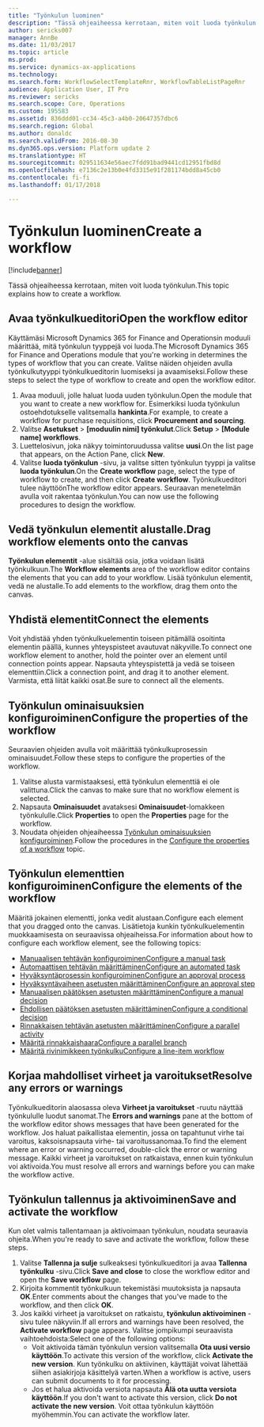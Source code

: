 ```yaml
---
title: "Työnkulun luominen"
description: "Tässä ohjeaiheessa kerrotaan, miten voit luoda työnkulun."
author: sericks007
manager: AnnBe
ms.date: 11/03/2017
ms.topic: article
ms.prod: 
ms.service: dynamics-ax-applications
ms.technology: 
ms.search.form: WorkflowSelectTemplateRnr, WorkflowTableListPageRnr
audience: Application User, IT Pro
ms.reviewer: sericks
ms.search.scope: Core, Operations
ms.custom: 195583
ms.assetid: 836ddd01-cc34-45c3-a4b0-20647357dbc6
ms.search.region: Global
ms.author: donaldc
ms.search.validFrom: 2016-08-30
ms.dyn365.ops.version: Platform update 2
ms.translationtype: HT
ms.sourcegitcommit: 029511634e56aec7fdd91bad9441cd12951fbd8d
ms.openlocfilehash: e7136c2e13b0e4fd3315e91f281174bdd8a45cb0
ms.contentlocale: fi-fi
ms.lasthandoff: 01/17/2018

---
```


# <a name="create-a-workflow"></a><span data-ttu-id="d91a9-103">Työnkulun luominen</span><span class="sxs-lookup"><span data-stu-id="d91a9-103">Create a workflow</span></span>

[!include[banner](../includes/banner.md)]


<span data-ttu-id="d91a9-104">Tässä ohjeaiheessa kerrotaan, miten voit luoda työnkulun.</span><span class="sxs-lookup"><span data-stu-id="d91a9-104">This topic explains how to create a workflow.</span></span>

<a name="open-the-workflow-editor"></a><span data-ttu-id="d91a9-105">Avaa työnkulkueditori</span><span class="sxs-lookup"><span data-stu-id="d91a9-105">Open the workflow editor</span></span>
------------------------

<span data-ttu-id="d91a9-106">Käyttämäsi Microsoft Dynamics 365 for Finance and Operationsin moduuli määrittää, mitä työnkulun tyyppejä voi luoda.</span><span class="sxs-lookup"><span data-stu-id="d91a9-106">The Microsoft Dynamics 365 for Finance and Operations module that you're working in determines the types of workflow that you can create.</span></span> <span data-ttu-id="d91a9-107">Valitse näiden ohjeiden avulla työnkulkutyyppi työnkulkueditorin luomiseksi ja avaamiseksi.</span><span class="sxs-lookup"><span data-stu-id="d91a9-107">Follow these steps to select the type of workflow to create and open the workflow editor.</span></span>

1.  <span data-ttu-id="d91a9-108">Avaa moduuli, jolle haluat luoda uuden työnkulun.</span><span class="sxs-lookup"><span data-stu-id="d91a9-108">Open the module that you want to create a new workflow for.</span></span> <span data-ttu-id="d91a9-109">Esimerkiksi luoda työnkulun ostoehdotukselle valitsemalla **hankinta**.</span><span class="sxs-lookup"><span data-stu-id="d91a9-109">For example, to create a workflow for purchase requisitions, click **Procurement and sourcing**.</span></span>
2.  <span data-ttu-id="d91a9-110">Valitse **Asetukset** &gt; **\[moduulin nimi\] työnkulut**.</span><span class="sxs-lookup"><span data-stu-id="d91a9-110">Click **Setup** &gt; **\[Module name\] workflows**.</span></span>
3.  <span data-ttu-id="d91a9-111">Luettelosivun, joka näkyy toimintoruudussa valitse **uusi**.</span><span class="sxs-lookup"><span data-stu-id="d91a9-111">On the list page that appears, on the Action Pane, click **New**.</span></span>
4.  <span data-ttu-id="d91a9-112">Valitse **luoda työnkulun** -sivu, ja valitse sitten työnkulun tyyppi ja valitse **luoda työnkulun**.</span><span class="sxs-lookup"><span data-stu-id="d91a9-112">On the **Create workflow** page, select the type of workflow to create, and then click **Create workflow**.</span></span> <span data-ttu-id="d91a9-113">Työnkulkueditori tulee näyttöön</span><span class="sxs-lookup"><span data-stu-id="d91a9-113">The workflow editor appears.</span></span> <span data-ttu-id="d91a9-114">Seuraavan menetelmän avulla voit rakentaa työnkulun.</span><span class="sxs-lookup"><span data-stu-id="d91a9-114">You can now use the following procedures to design the workflow.</span></span>

## <a name="drag-workflow-elements-onto-the-canvas"></a><span data-ttu-id="d91a9-115">Vedä työnkulun elementit alustalle.</span><span class="sxs-lookup"><span data-stu-id="d91a9-115">Drag workflow elements onto the canvas</span></span>
<span data-ttu-id="d91a9-116">**Työnkulun elementit** -alue sisältää osia, jotka voidaan lisätä työnkulkuun.</span><span class="sxs-lookup"><span data-stu-id="d91a9-116">The **Workflow elements** area of the workflow editor contains the elements that you can add to your workflow.</span></span> <span data-ttu-id="d91a9-117">Lisää työnkulun elementit, vedä ne alustalle.</span><span class="sxs-lookup"><span data-stu-id="d91a9-117">To add elements to the workflow, drag them onto the canvas.</span></span>

## <a name="connect-the-elements"></a><span data-ttu-id="d91a9-118">Yhdistä elementit</span><span class="sxs-lookup"><span data-stu-id="d91a9-118">Connect the elements</span></span>
<span data-ttu-id="d91a9-119">Voit yhdistää yhden työnkulkuelementin toiseen pitämällä osoitinta elementin päällä, kunnes yhteyspisteet avautuvat näkyville.</span><span class="sxs-lookup"><span data-stu-id="d91a9-119">To connect one workflow element to another, hold the pointer over an element until connection points appear.</span></span> <span data-ttu-id="d91a9-120">Napsauta yhteyspistettä ja vedä se toiseen elementtiin.</span><span class="sxs-lookup"><span data-stu-id="d91a9-120">Click a connection point, and drag it to another element.</span></span> <span data-ttu-id="d91a9-121">Varmista, että liität kaikki osat.</span><span class="sxs-lookup"><span data-stu-id="d91a9-121">Be sure to connect all the elements.</span></span>

## <a name="configure-the-properties-of-the-workflow"></a><span data-ttu-id="d91a9-122">Työnkulun ominaisuuksien konfiguroiminen</span><span class="sxs-lookup"><span data-stu-id="d91a9-122">Configure the properties of the workflow</span></span>
<span data-ttu-id="d91a9-123">Seuraavien ohjeiden avulla voit määrittää työnkulkuprosessin ominaisuudet.</span><span class="sxs-lookup"><span data-stu-id="d91a9-123">Follow these steps to configure the properties of the workflow.</span></span>

1.  <span data-ttu-id="d91a9-124">Valitse alusta varmistaaksesi, että työnkulun elementtiä ei ole valittuna.</span><span class="sxs-lookup"><span data-stu-id="d91a9-124">Click the canvas to make sure that no workflow element is selected.</span></span>
2.  <span data-ttu-id="d91a9-125">Napsauta **Ominaisuudet** avataksesi **Ominaisuudet**-lomakkeen työnkululle.</span><span class="sxs-lookup"><span data-stu-id="d91a9-125">Click **Properties** to open the **Properties** page for the workflow.</span></span>
3.  <span data-ttu-id="d91a9-126">Noudata ohjeiden ohjeaiheessa [Työnkulun ominaisuuksien konfiguroiminen](configure-workflow-properties.md).</span><span class="sxs-lookup"><span data-stu-id="d91a9-126">Follow the procedures in the [Configure the properties of a workflow](configure-workflow-properties.md) topic.</span></span>

## <a name="configure-the-elements-of-the-workflow"></a><span data-ttu-id="d91a9-127">Työnkulun elementtien konfiguroiminen</span><span class="sxs-lookup"><span data-stu-id="d91a9-127">Configure the elements of the workflow</span></span>
<span data-ttu-id="d91a9-128">Määritä jokainen elementti, jonka vedit alustaan.</span><span class="sxs-lookup"><span data-stu-id="d91a9-128">Configure each element that you dragged onto the canvas.</span></span> <span data-ttu-id="d91a9-129">Lisätietoja kunkin työnkulkuelementin muokkaamisesta on seuraavissa ohjeaiheissa.</span><span class="sxs-lookup"><span data-stu-id="d91a9-129">For information about how to configure each workflow element, see the following topics:</span></span>

-   [<span data-ttu-id="d91a9-130">Manuaalisen tehtävän konfiguroiminen</span><span class="sxs-lookup"><span data-stu-id="d91a9-130">Configure a manual task</span></span>](configure-manual-task-workflow.md)
-   [<span data-ttu-id="d91a9-131">Automaattisen tehtävän määrittäminen</span><span class="sxs-lookup"><span data-stu-id="d91a9-131">Configure an automated task</span></span>](configure-automated-task-workflow.md)
-   [<span data-ttu-id="d91a9-132">Hyväksyntäprosessin konfiguroiminen</span><span class="sxs-lookup"><span data-stu-id="d91a9-132">Configure an approval process</span></span>](configure-approval-process-workflow.md)
-   [<span data-ttu-id="d91a9-133">Hyväksyntävaiheen asetusten määrittäminen</span><span class="sxs-lookup"><span data-stu-id="d91a9-133">Configure an approval step</span></span>](configure-approval-step-workflow.md)
-   [<span data-ttu-id="d91a9-134">Manuaalisen päätöksen asetusten määrittäminen</span><span class="sxs-lookup"><span data-stu-id="d91a9-134">Configure a manual decision</span></span>](configure-manual-decision-workflow.md)
-   [<span data-ttu-id="d91a9-135">Ehdollisen päätöksen asetusten määrittäminen</span><span class="sxs-lookup"><span data-stu-id="d91a9-135">Configure a conditional decision</span></span>](configure-conditional-decision-workflow.md)
-   [<span data-ttu-id="d91a9-136">Rinnakkaisen tehtävän asetusten määrittäminen</span><span class="sxs-lookup"><span data-stu-id="d91a9-136">Configure a parallel activity</span></span>](configure-parallel-activity-workflow.md)
-   [<span data-ttu-id="d91a9-137">Määritä rinnakkaishaara</span><span class="sxs-lookup"><span data-stu-id="d91a9-137">Configure a parallel branch</span></span>](configure-parallel-branch-workflow.md)
-   [<span data-ttu-id="d91a9-138">Määritä rivinimikkeen työnkulku</span><span class="sxs-lookup"><span data-stu-id="d91a9-138">Configure a line-item workflow</span></span>](configure-line-item-workflow.md)

## <a name="resolve-any-errors-or-warnings"></a><span data-ttu-id="d91a9-139">Korjaa mahdolliset virheet ja varoitukset</span><span class="sxs-lookup"><span data-stu-id="d91a9-139">Resolve any errors or warnings</span></span>
<span data-ttu-id="d91a9-140">Työnkulkueditorin alaosassa oleva **Virheet ja varoitukset** -ruutu näyttää työnkululle luodut sanomat.</span><span class="sxs-lookup"><span data-stu-id="d91a9-140">The **Errors and warnings** pane at the bottom of the workflow editor shows messages that have been generated for the workflow.</span></span> <span data-ttu-id="d91a9-141">Jos haluat paikallistaa elementin, jossa on tapahtunut virhe tai varoitus, kaksoisnapsauta virhe- tai varoitussanomaa.</span><span class="sxs-lookup"><span data-stu-id="d91a9-141">To find the element where an error or warning occurred, double-click the error or warning message.</span></span> <span data-ttu-id="d91a9-142">Kaikki virheet ja varoitukset on ratkaistava, ennen kuin työnkulun voi aktivoida.</span><span class="sxs-lookup"><span data-stu-id="d91a9-142">You must resolve all errors and warnings before you can make the workflow active.</span></span>

## <a name="save-and-activate-the-workflow"></a><span data-ttu-id="d91a9-143">Työnkulun tallennus ja aktivoiminen</span><span class="sxs-lookup"><span data-stu-id="d91a9-143">Save and activate the workflow</span></span>
<span data-ttu-id="d91a9-144">Kun olet valmis tallentamaan ja aktivoimaan työnkulun, noudata seuraavia ohjeita.</span><span class="sxs-lookup"><span data-stu-id="d91a9-144">When you're ready to save and activate the workflow, follow these steps.</span></span>

1.  <span data-ttu-id="d91a9-145">Valitse **Tallenna ja sulje** sulkeaksesi työnkulkueditori ja avaa **Tallenna työnkulku** -sivu.</span><span class="sxs-lookup"><span data-stu-id="d91a9-145">Click **Save and close** to close the workflow editor and open the **Save workflow** page.</span></span>
2.  <span data-ttu-id="d91a9-146">Kirjoita kommentit työnkulkuun tekemistäsi muutoksista ja napsauta **OK**.</span><span class="sxs-lookup"><span data-stu-id="d91a9-146">Enter comments about the changes that you've made to the workflow, and then click **OK**.</span></span>
3.  <span data-ttu-id="d91a9-147">Jos kaikki virheet ja varoitukset on ratkaistu, **työnkulun aktivoiminen** -sivu tulee näkyviin.</span><span class="sxs-lookup"><span data-stu-id="d91a9-147">If all errors and warnings have been resolved, the **Activate workflow** page appears.</span></span> <span data-ttu-id="d91a9-148">Valitse jompikumpi seuraavista vaihtoehdoista:</span><span class="sxs-lookup"><span data-stu-id="d91a9-148">Select one of the following options:</span></span>
    -   <span data-ttu-id="d91a9-149">Voit aktivoida tämän työnkulun version valitsemalla **Ota uusi versio käyttöön**.</span><span class="sxs-lookup"><span data-stu-id="d91a9-149">To activate this version of the workflow, click **Activate the new version**.</span></span> <span data-ttu-id="d91a9-150">Kun työnkulku on aktiivinen, käyttäjät voivat lähettää siihen asiakirjoja käsittelyä varten.</span><span class="sxs-lookup"><span data-stu-id="d91a9-150">When a workflow is active, users can submit documents to it for processing.</span></span>
    -   <span data-ttu-id="d91a9-151">Jos et halua aktivoida versiota napsauta **Älä ota uutta versiota käyttöön**.</span><span class="sxs-lookup"><span data-stu-id="d91a9-151">If you don't want to activate this version, click **Do not activate the new version**.</span></span> <span data-ttu-id="d91a9-152">Voit ottaa työnkulun käyttöön myöhemmin.</span><span class="sxs-lookup"><span data-stu-id="d91a9-152">You can activate the workflow later.</span></span>






